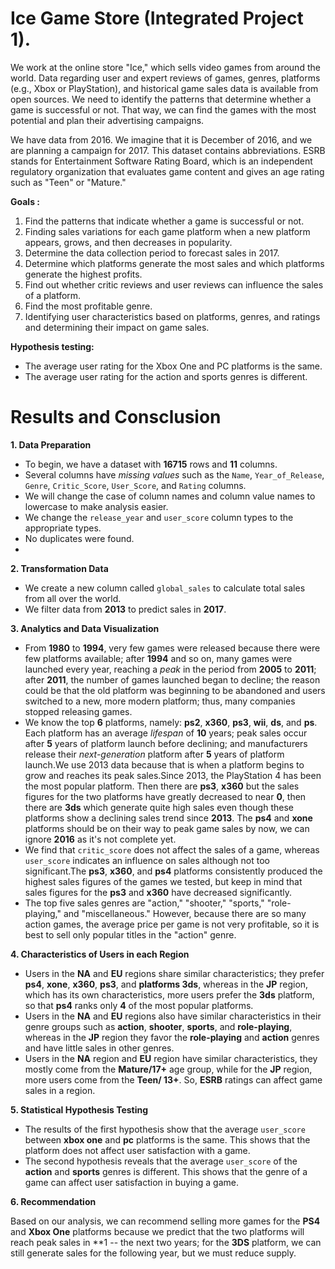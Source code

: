# Ice Game Store (Integrated Project 1).
We work at the online store "Ice," which sells video games from around the world. Data regarding user and expert reviews of games, genres, platforms (e.g., Xbox or PlayStation), and historical game sales data is available from open sources. We need to identify the patterns that determine whether a game is successful or not. That way, we can find the games with the most potential and plan their advertising campaigns.

We have data from 2016. We imagine that it is December of 2016, and we are planning a campaign for 2017.
This dataset contains abbreviations. ESRB stands for Entertainment Software Rating Board, which is an independent regulatory organization that evaluates game content and gives an age rating such as "Teen" or "Mature."

**Goals :**

1. Find the patterns that indicate whether a game is successful or not.
2. Finding sales variations for each game platform when a new platform appears, grows, and then decreases in popularity.
3. Determine the data collection period to forecast sales in 2017.
4. Determine which platforms generate the most sales and which platforms generate the highest profits.
5. Find out whether critic reviews and user reviews can influence the sales of a platform.
6. Find the most profitable genre.
7. Identifying user characteristics based on platforms, genres, and ratings and determining their impact on game sales.

**Hypothesis testing:**

- The average user rating for the Xbox One and PC platforms is the same.
- The average user rating for the action and sports genres is different.

# Results and Consclusion

**1. Data Preparation**

- To begin, we have a dataset with **16715** rows and **11** columns.
- Several columns have *missing values* such as the `Name`, `Year_of_Release`, `Genre`, `Critic_Score`, `User_Score`, and `Rating` columns. 
- We will change the case of column names and column value names to lowercase to make analysis easier.
- We change the `release_year` and `user_score` column types to the appropriate types.
- No duplicates were found.
- 
**2. Transformation Data** 

- We create a new column called `global_sales` to calculate total sales from all over the world.
- We filter data from **2013** to predict sales in **2017**.

**3. Analytics and Data Visualization**

- From **1980** to **1994**, very few games were released because there were few platforms available; after **1994** and so on, many games were launched every year, reaching a *peak* in the period from **2005** to **2011**; after **2011**, the number of games launched began to decline; the reason could be that the old platform was beginning to be abandoned and users switched to a new, more modern platform; thus, many companies stopped releasing games.
- We know the top **6** platforms, namely: **ps2**, **x360**, **ps3**, **wii**, **ds**, and **ps**. Each platform has an average *lifespan* of **10** years; peak sales occur after **5** years of platform launch before declining; and manufacturers release their *next-generation* platform after **5** years of platform launch.We use 2013 data because that is when a platform begins to grow and reaches its peak sales.Since 2013, the PlayStation 4 has been the most popular platform. Then there are **ps3**, **x360** but the sales figures for the two platforms have greatly decreased to near **0**, then there are **3ds** which generate quite high sales even though these platforms show a declining sales trend since **2013**. The **ps4** and **xone** platforms should be on their way to peak game sales by now, we can ignore **2016** as it's not complete yet. 
- We find that `critic_score` does not affect the sales of a game, whereas `user_score` indicates an influence on sales although not too significant.The **ps3**, **x360**, and **ps4** platforms consistently produced the highest sales figures of the games we tested, but keep in mind that sales figures for the **ps3** and **x360** have decreased significantly.
- The top five sales genres are "action," "shooter," "sports," "role-playing," and "miscellaneous." However, because there are so many action games, the average price per game is not very profitable, so it is best to sell only popular titles in the "action" genre.

**4. Characteristics of Users in each Region**

- Users in the **NA** and **EU** regions share similar characteristics; they prefer **ps4**, **xone**, **x360**, **ps3**, and **platforms 3ds**, whereas in the **JP** region, which has its own characteristics, more users prefer the **3ds** platform, so that **ps4** ranks only **4** of the most popular platforms.
- Users in the **NA** and **EU** regions also have similar characteristics in their genre groups such as **action**, **shooter**, **sports**, and **role-playing**, whereas in the **JP** region they favor the **role-playing** and **action** genres and have little sales in other genres.
- Users in the **NA** region and **EU** region have similar characteristics, they mostly come from the **Mature/17+** age group, while for the **JP** region, more users come from the **Teen/ 13+**. So, **ESRB** ratings can affect game sales in a region. 

**5. Statistical Hypothesis Testing**
- The results of the first hypothesis show that the average `user_score` between **xbox one** and **pc** platforms is the same. This shows that the platform does not affect user satisfaction with a game.
- The second hypothesis reveals that the average `user_score` of the **action** and **sports** genres is different. This shows that the genre of a game can affect user satisfaction in buying a game.

**6. Recommendation**

Based on our analysis, we can recommend selling more games for the **PS4** and **Xbox One** platforms because we predict that the two platforms will reach peak sales in **1 -- the next two years; for the **3DS** platform, we can still generate sales for the following year, but we must reduce supply. 
